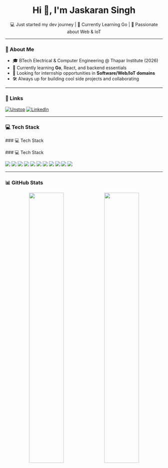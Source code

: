 <h1 align="center">Hi 👋, I'm Jaskaran Singh</h1>
<p align="center">💻 Just started my dev journey | 🌱 Currently Learning Go | 🚀 Passionate about Web & IoT</p>

---

### 🧠 About Me
- 🎓 BTech Electrical & Computer Engineering @ Thapar Institute (2026)
- 🌱 Currently learning **Go**, React, and backend essentials
- 💼 Looking for internship opportunities in **Software/Web/IoT domains**
- 🛠️ Always up for building cool side projects and collaborating

---

### 🔗 Links  
[![Unstop](https://img.shields.io/badge/Unstop-Profile-purple?style=for-the-badge&logo=data:image/svg+xml;base64,PHN2ZyBmaWxsPSIjRkZGIiB2aWV3Qm94PSIwIDAgMjU2IDI1NiIgd2lkdGg9IjI1NiIgaGVpZ2h0PSIyNTYiIHhtbG5zPSJodHRwOi8vd3d3LnczLm9yZy8yMDAwL3N2ZyI+PHBhdGggZD0iTTIxOS41IDE0Mi40bC01OC40IDM0LjV2LTY3LjRsNTguNC0zNC41djY3LjR6TTM1LjkgMTE0LjhsNTguNCAzNC41di02Ny40TDM1LjkgNDcuM3Y2Ny41ek0xMjggMTI4bDU4LjQgMzQuNS02NS41IDM4LjktNTguNC0zNC41TDMyLjUgMTI4bDY1LjUtMzguOSAyNy4yIDE2LjF6TTI0My44IDEwMi44TDE4MyAxMzcuM3YtNjkuOGw1MC44LTI5LjRsMTAuMiA1LjktLjIgNTkuOHoiLz48L3N2Zz4=&logoColor=white)](https://unstop.com/u/jaskasin8561)
[![LinkedIn](https://img.shields.io/badge/LinkedIn-Profile-blue?style=for-the-badge&logo=linkedin)](https://www.linkedin.com/in/jaskaran-singh-8a42ab2b1/)

---

### 💻 Tech Stack  
<p align="left">
### 💻 Tech Stack  
<p align="left">
### 💻 Tech Stack  
<p align="left">
  <img src="https://img.shields.io/badge/HTML5-E34F26?style=for-the-badge&logo=html5&logoColor=white"/>
  <img src="https://img.shields.io/badge/CSS3-1572B6?style=for-the-badge&logo=css3&logoColor=white"/>
  <img src="https://img.shields.io/badge/JavaScript-F7DF1E?style=for-the-badge&logo=javascript&logoColor=black"/>
  <img src="https://img.shields.io/badge/React-61DAFB?style=for-the-badge&logo=react&logoColor=black"/>
  <img src="https://img.shields.io/badge/Firebase-FFCA28?style=for-the-badge&logo=firebase&logoColor=black"/>
  <img src="https://img.shields.io/badge/Go-00ADD8?style=for-the-badge&logo=go&logoColor=white"/>
  <img src="https://img.shields.io/badge/C-00599C?style=for-the-badge&logo=c&logoColor=white"/>
  <img src="https://img.shields.io/badge/C++-00599C?style=for-the-badge&logo=c%2B%2B&logoColor=white"/>
  <img src="https://img.shields.io/badge/Python-3776AB?style=for-the-badge&logo=python&logoColor=white"/>
  <img src="https://img.shields.io/badge/Figma-F24E1E?style=for-the-badge&logo=figma&logoColor=white"/>
  <img src="https://img.shields.io/badge/Git-F05032?style=for-the-badge&logo=git&logoColor=white"/>
</p>

</p>

</p>

---

### 📊 GitHub Stats
<p align="center">
  <img src="https://github-readme-stats.vercel.app/api?username=jaskarn09&show_icons=true&theme=tokyonight" width="47%" />
  <img src="https://github-readme-stats.vercel.app/api/top-langs/?username=jaskarn09&layout=compact&theme=tokyonight" width="47%" />
</p>
